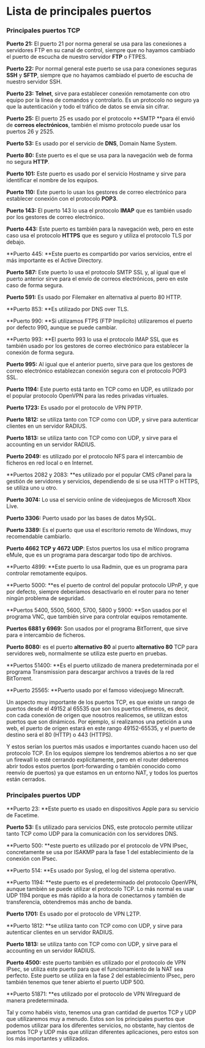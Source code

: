 
# Lista de principales puertos


### Principales puertos TCP

**Puerto 21:**  El puerto 21 por norma general se usa para las conexiones a servidores FTP en su canal de control, siempre que no hayamos cambiado el puerto de escucha de nuestro servidor **FTP** o FTPES.

**Puerto 22:** Por normal general este puerto se usa para conexiones seguras **SSH** y **SFTP**, siempre que no hayamos cambiado el puerto de escucha de nuestro servidor SSH.

**Puerto 23:** **Telnet**, sirve para establecer conexión remotamente con otro equipo por la línea de comandos y controlarlo. Es un protocolo no seguro ya que la autenticación y todo el tráfico de datos se envía sin cifrar.

**Puerto 25:**  El puerto 25 es usado por el protocolo **SMTP **para él envió de **correos electrónicos**, también el mismo protocolo puede usar los puertos 26 y 2525.

**Puerto 53:** Es usado por el servicio de **DNS**, Domain Name System.

**Puerto 80:** Este puerto es el que se usa para la navegación web de forma no segura **HTTP**.

**Puerto 101:** Este puerto es usado por el servicio Hostname y sirve para identificar el nombre de los equipos.

**Puerto 110:** Este puerto lo usan los gestores de correo electrónico para establecer conexión con el protocolo **POP3**.

**Puerto 143:** El puerto 143 lo usa el protocolo **IMAP** que es también usado por los gestores de correo electrónico.

**Puerto 443:** Este puerto es también para la navegación web, pero en este caso usa el protocolo **HTTPS** que es seguro y utiliza el protocolo TLS por debajo.

**Puerto 445: **Este puerto es compartido por varios servicios, entre el más importante es el Active Directory.

**Puerto 587:** Este puerto lo usa el protocolo SMTP SSL y, al igual que el puerto anterior sirve para el envío de correos electrónicos, pero en este caso de forma segura.

**Puerto 591:** Es usado por Filemaker en alternativa al puerto 80 HTTP.

**Puerto 853: **Es utilizado por DNS over TLS.

**Puerto 990: **Si utilizamos FTPS (FTP Implícito) utilizaremos el puerto por defecto 990, aunque se puede cambiar.

**Puerto 993: **El puerto 993 lo usa el protocolo IMAP SSL que es también usado por los gestores de correo electrónico para establecer la conexión de forma segura.

**Puerto 995:** Al igual que el anterior puerto, sirve para que los gestores de correo electrónico establezcan conexión segura con el protocolo POP3 SSL.

**Puerto 1194:** Este puerto está tanto en TCP como en UDP, es utilizado por el popular protocolo OpenVPN para las redes privadas virtuales.

**Puerto 1723:** Es usado por el protocolo de VPN PPTP.

**Puerto 1812:** se utiliza tanto con TCP como con UDP, y sirve para autenticar clientes en un servidor RADIUS.

**Puerto 1813:** se utiliza tanto con TCP como con UDP, y sirve para el accounting en un servidor RADIUS.

**Puerto 2049:** es utilizado por el protocolo NFS para el intercambio de ficheros en red local o en Internet.

**Puertos 2082 y 2083: **es utilizado por el popular CMS cPanel para la gestión de servidores y servicios, dependiendo de si se usa HTTP o HTTPS, se utiliza uno u otro.

**Puerto 3074:** Lo usa el servicio online de videojuegos de Microsoft Xbox Live.

**Puerto 3306:** Puerto usado por las bases de datos MySQL.

**Puerto 3389:** Es el puerto que usa el escritorio remoto de Windows, muy recomendable cambiarlo.

**Puerto 4662 TCP y 4672 UDP**: Estos puertos los usa el mítico programa eMule, que es un programa para descargar todo tipo de archivos.

**Puerto 4899: **Este puerto lo usa Radmin, que es un programa para controlar remotamente equipos.

**Puerto 5000: **es el puerto de control del popular protocolo UPnP, y que por defecto, siempre deberíamos desactivarlo en el router para no tener ningún problema de seguridad.

**Puertos 5400, 5500, 5600, 5700, 5800 y 5900: **Son usados por el programa VNC, que también sirve para controlar equipos remotamente.

**Puertos 6881 y 6969:** Son usados por el programa BitTorrent, que sirve para e intercambio de ficheros.

**Puerto 8080:** es el puerto **alternativo
80** al puerto **alternativo
80** TCP para servidores web, normalmente se utiliza este puerto en pruebas.

**Puertos 51400: **Es el puerto utilizado de manera predeterminada por el programa Transmission para descargar archivos a través de la red BitTorrent.

**Puerto 25565: **Puerto usado por el famoso videojuego Minecraft.


Un aspecto muy importante de los puertos TCP, es que existe un rango de puertos desde el 49152 al 65535 que son los puertos efímeros, es decir, con cada conexión de origen que nosotros realicemos, se utilizan estos puertos que son dinámicos. Por ejemplo, si realizamos una petición a una web, el puerto de origen estará en este rango 49152-65535, y el puerto de destino será el 80 (HTTP) o 443 (HTTPS).

Y estos serían los puertos más usados e importantes cuando hacen uso del protocolo TCP. En los equipos siempre los tendremos abiertos a no ser que un firewall lo esté cerrando explícitamente, pero en el router deberemos abrir todos estos puertos (port-forwarding o también conocido como reenvío de puertos) ya que estamos en un entorno NAT, y todos los puertos están cerrados.

### Principales puertos UDP

**Puerto 23: **Este puerto es usado en dispositivos Apple para su servicio de Facetime.

**Puerto 53:** Es utilizado para servicios DNS, este protocolo permite utilizar tanto TCP como UDP para la comunicación con los servidores DNS.

**Puerto 500: **este puerto es utilizado por el protocolo de VPN IPsec, concretamente se usa por ISAKMP para la fase 1 del establecimiento de la conexión con IPsec.

**Puerto 514: **Es usado por Syslog, el log del sistema operativo.

**Puerto 1194: **este puerto es el predeterminado del protocolo OpenVPN, aunque también se puede utilizar el protocolo TCP. Lo más normal es usar UDP 1194 porque es más rápido a la hora de conectarnos y también de transferencia, obtendremos más ancho de banda.

**Puerto 1701:** Es usado por el protocolo de VPN L2TP.

**Puerto 1812: **se utiliza tanto con TCP como con UDP, y sirve para autenticar clientes en un servidor RADIUS.

**Puerto 1813:** se utiliza tanto con TCP como con UDP, y sirve para el accounting en un servidor RADIUS.

**Puerto 4500:** este puerto también es utilizado por el protocolo de VPN IPsec, se utiliza este puerto para que el funcionamiento de la NAT sea perfecto. Este puerto se utiliza en la fase 2 del establecimiento IPsec, pero también tenemos que tener abierto el puerto UDP 500.

**Puerto 51871: **es utilizado por el protocolo de VPN Wireguard de manera predeterminada.

Tal y como habéis visto, tenemos una gran cantidad de puertos TCP y UDP que utilizaremos muy a menudo. Estos son los principales puertos que podemos utilizar para los diferentes servicios, no obstante, hay cientos de puertos TCP y UDP más que utilizan diferentes aplicaciones, pero estos son los más importantes y utilizados.

